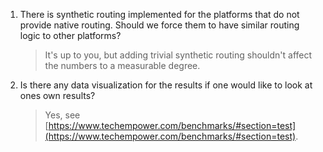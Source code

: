 1. There is synthetic routing implemented for the platforms that do not provide native routing. Should we force them to have similar routing logic to other platforms?

    > It's up to you, but adding trivial synthetic routing shouldn't affect the numbers to a measurable degree.

2. Is there any data visualization for the results if one would like to look at ones own results?

    > Yes, see [https://www.techempower.com/benchmarks/#section=test](https://www.techempower.com/benchmarks/#section=test).
